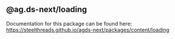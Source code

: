 ## @ag.ds-next/loading

Documentation for this package can be found here: https://steelthreads.github.io/agds-next/packages/content/loading
